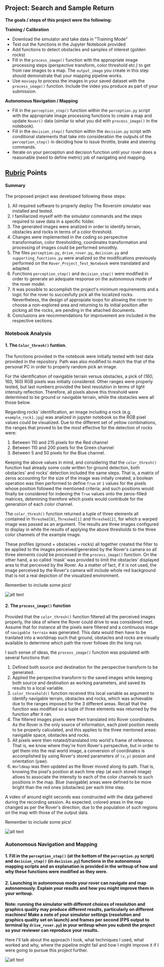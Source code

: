 ## Project: Search and Sample Return

**The goals / steps of this project were the following:**  

**Training / Calibration**  

* Download the simulator and take data in "Training Mode"
* Test out the functions in the Jupyter Notebook provided
* Add functions to detect obstacles and samples of interest (golden rocks)
* Fill in the `process_image()` function with the appropriate image processing steps (perspective transform, color threshold etc.) to get from raw images to a map.  The `output_image` you create in this step should demonstrate that your mapping pipeline works.
* Use `moviepy` to process the images in your saved dataset with the `process_image()` function.  Include the video you produce as part of your submission.

**Autonomous Navigation / Mapping**

* Fill in the `perception_step()` function within the `perception.py` script with the appropriate image processing functions to create a map and update `Rover()` data (similar to what you did with `process_image()` in the notebook). 
* Fill in the `decision_step()` function within the `decision.py` script with conditional statements that take into consideration the outputs of the `perception_step()` in deciding how to issue throttle, brake and steering commands. 
* Iterate on your perception and decision function until your rover does a reasonable (need to define metric) job of navigating and mapping.  

[//]: # (Image References)

[image1]: ./misc/rover_image.jpg
[image2]: ./calibration_images/example_grid1.jpg
[image3]: ./calibration_images/example_rock1.jpg 

## [Rubric](https://review.udacity.com/#!/rubrics/916/view) Points 

#### Summary

The proposed project was developed following these steps:
1. All required software to properly deploy The Roversim simulator was installed and tested.  
2. I familiarized myself with the simulator commands and the steps required to save data in a specific folder.
3. The generated images were analized in order to identify terrain, obstacles and rocks in terms of a color threshold. 
4. Changes were implemented in the coding so perspective transformation, color thresholding, coordinates transformation and processing of images could be performed smoothly. 
5. The files `perception.py`, `drive_rover.py`, `decision.py` and `supporting_functions.py` were analized so the modifications previously performed on the `Rover_Project_Test_Notebook` were translated and adapted. 
6. Functions `perception_step()` and `decision_step()` were modified in order to generate an adequate response on the autonomous mode of the rover model.
7. It was possible to accomplish the project's minimum requirements and a logic for the rover to succesfully pick all the localized rocks.  Nevertheless, the design of appropiate loops for allowing the rover to choose a non-explored area and returning to its initial position after picking all the rocks, are pending in the attached documents. 
8. Conclusions are reocmmendations for improvement are included in the respective sections. 

### Notebook Analysis

#### 1. The `Color_thresh()` funtion. 
The functions provided in the notebook were initially tested with test data provided in the repository. Path was also modified to match the that of the personal PC in order to properly random pick an image. 

For the identification of navigable terrain versus obstacles, a pick of (160, 160, 160) RGB pixels was initially considered. Other ranges were properly tested, but last numbers provided the best resolution in terms of light intensity reflection. Therefore, all pixels above this threshold were determined to be ground or navigable terrain, while the obstacles were all those below. 

Regarding rocks' identification, an image including a rock (e.g. `example_rock1.jpg`) was analized in jupyter notebook so the RGB pixel values could be visualized. Due to the different set of yellow combinations, the ranges that proved to be the most effective  for the detection of rocks were:
1. Between 110 and 215 pixels for the Red channel
2. Between 110 and 200 pixels for the Green channel
3. Between 5 and 50 pixels for the Blue channel. 

Keeping the above values in mind, and considering that the `color_thresh()` function had already some code written for ground detection, both obstacles' and rocks' detection included the same steps. That is, a matrix of zeros accounting for the size of the image was initally created; a boolean operation was then performed to define `True` or `1` values for the pixels whose position followed the mentioned criteria; and such positions would finally be considered for indexing the `True` values onto the zeros-filled matrices, detemining therefore which pixels would contribute for the generation of each color channel. 

The `color_thresh()` function returned a tuple of three elements all contained in `Threshed[0]`, `Threshed[1]` and `Threshed[2]`, for which a warped image was passed as an argument. The results are three images configured to display in white the results of applying the above thresholds to the three color channels of the example image.

These profiles (ground + obstacles + rocks) all together created the filter to be applied to the images perceived/generated by the Rover's camera so all three elements could be processed in the `process_image()` function. On the other hand, a so called 'mask' was provided to limit the obstacles' displayed area to that perceived by the Rover. As a matter of fact, if it is not used, the image perceived by the Rover's camera will include whole red background that is not a real depiction of the visualized environment. 

Remember to include some pics!

![alt text][image1]

#### 2. The `process_image()` function  
Provided that the `color_thresh()` function filtered all the perceived images properly, the idea of where the Rover could drive to was considered next. Assume that for instance all the pixels were filtered and a continuous image of `navigable terrain` was generated. This data would then have to be tranlated into a worldmap such that ground, obstacles and rocks are visually available to determine which path the rover followe din the long run. 

I such sense of ideas, the `process_image()` function was populated with several functions that:
1. Defined both source and destination for the perspective transform to be generated.
2. Applied the perspective transform to the saved images while keeping both source and destination as working parameters, and saved its results to a local variable. 
3. `color_threshold()` function received this local variable as argument to identify navigable terrain, obstacles and rocks, which was achievable due to the ranges imposed for the 3 different areas. Recall that the function was modified so a tuple of three elements was returned by the function after it ran.  
4. The filtered images pixels were then translated into Rover coordinates. As the Rover is the only source of information, each pixel position needs to be properly calculated, and this applies to the three mentoned areas: navigable space, obstacles and rocks.  
5. All pixels were then rotated/translated into world's frame of reference. That is, we know where they're from Rover's perspective, but in order to get them into the real world image, a conversion of coordinates is accomplished by using Rover's stored parameters of `(x,y)` posion and orientation (yaw).  
6. `Worldmap` was then updated as the Rover moved along its path. That is, knowing the pixel's position at each time step (at each stored image) allows to associate the intensity to each of the color channels to such positions in the map. Blue (navigable) areas were defined to be more bright than the red ones (obstacles) per each time step. 

A video of around eight seconds was constructed with the data gathered during the recording session. As expected, colored areas in the map changed as per the Rover's direction, due to the population of such regions on the map with those of the output data.

Remember to include some pics!

![alt text][image2]
### Autonomous Navigation and Mapping

#### 1. Fill in the `perception_step()` (at the bottom of the `perception.py` script) and `decision_step()` (in `decision.py`) functions in the autonomous mapping scripts and an explanation is provided in the writeup of how and why these functions were modified as they were.


#### 2. Launching in autonomous mode your rover can navigate and map autonomously.  Explain your results and how you might improve them in your writeup.  

**Note: running the simulator with different choices of resolution and graphics quality may produce different results, particularly on different machines!  Make a note of your simulator settings (resolution and graphics quality set on launch) and frames per second (FPS output to terminal by `drive_rover.py`) in your writeup when you submit the project so your reviewer can reproduce your results.**

Here I'll talk about the approach I took, what techniques I used, what worked and why, where the pipeline might fail and how I might improve it if I were going to pursue this project further.  



![alt text][image3]


